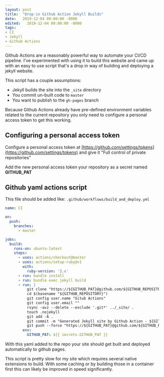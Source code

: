```yaml
---
layout: post
title:  "Drop-in Github Action Jekyll Builds"
date:   2019-12-04 00:00:00 -0800
edited:   2019-12-04 00:00:00 -0800
tags:
- CI
- Jekyll
- Github Actions
---
```


Github Actions are a reasonably powerful way to automate your CI/CD pipeline. I've experimented with using it to build this website and came up with an easy to use script that's a drop in way of building and deploying a jekyll website.

This script has a couple assumptions: 
* Jekyll builds the site into the `_site` directory
* You commit un-built code to `master`
* You want to publish to the `gh-pages` branch

Because Github Actions already have pre-defined environment variables related to the current repository you only need to configure a personal access token to get this working.

##  Configuring a personal access token
Configure a personal access token at [https://github.com/settings/tokens](https://github.com/settings/tokens)
and give it "Full control of private repositories"

Add the new personal access token your repository as a secret named **GITHUB_PAT**

## Github yaml actions script
This file should be added like: `.github/workflows/build_and_deploy.yml`

```yaml
name: CI

on:
  push:
    branches: 
      - master

jobs:
  build:
    runs-on: ubuntu-latest
    steps:
      - uses: actions/checkout@master
      - uses: actions/setup-ruby@v1
        with:
          ruby-version: '2.x'
      - run: bundle install
      - run: bundle exec jekyll build
      - run: |
          git clone "https://${GITHUB_PAT}@github.com/${GITHUB_REPOSITORY}.git"
          cd $(basename "${GITHUB_REPOSITORY}")
          git config user.name "Gitub Actions"
          git config user.email ""
          rsync -avz --delete --exclude '.git*' ../_site/ .
          touch .nojekyll
          git add -A .
          git commit -m "Generated Jekyll site by Github Action - ${GITHUB_ACTION}"
          git push --force "https://${GITHUB_PAT}@github.com/${GITHUB_REPOSITORY}.git" HEAD:gh-pages
        env: 
          GITHUB_PAT: ${{ secrets.GITHUB_PAT }}
```


With this yaml added to the repo your site should get built and deployed automatically to github pages.

This script is pretty slow for my site which requires several native extensions to build. With some caching or by building those in a container first this can likely be improved in speed significantly.